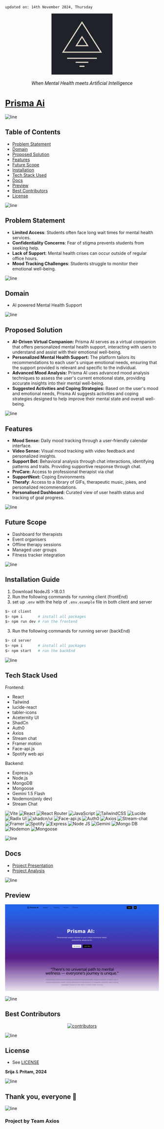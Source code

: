     updated on: 14th November 2024, Thursday

<div align=center>
    <a href="https://github.com/SrijaAdhya12/prisma-ai">
        <img width="200" src="client/public/favicon.jpg" alt="prisma-ai">
    </a>
    <p style="font-family: roboto, calibri; font-size:12pt; font-style:italic"> When Mental Health meets Artificial Intelligence </p>
</div>

# [Prisma Ai](https://prisma-ai.vercel.app)

![line]

## Table of Contents

- [Problem Statement](#problem-statement)
- [Domain](#domain)
- [Proposed Solution](#proposed-solution)
- [Features](#features)
- [Future Scope](#future-scope)
- [Installation](#installation-guide)
- [Tech Stack Used](#tech-stack-used)
- [Docs](#docs)
- [Preview](#preview)
- [Best Contributors](#best-contributors)
- [License](#license)

![line]

## Problem Statement

-  **Limited Access**: Students often face long wait times for mental health services.
-  **Confidentiality Concerns**: Fear of stigma prevents students from seeking help.
-  **Lack of Support**: Mental health crises can occur outside of regular office hours.
-  **Mood Tracking Challenges**: Students struggle to monitor their emotional well-being.

![line]

## Domain

- AI powered Mental Health Support 

![line]

## Proposed Solution

-  **AI-Driven Virtual Companion:** Prisma AI serves as a virtual companion that offers personalized mental health support, interacting with users to understand and assist with their emotional well-being.
-  **Personalized Mental Health Support:** The platform tailors its recommendations to each user's unique emotional needs, ensuring that the support provided is relevant and specific to the individual.
-  **Advanced Mood Analysis:** Prisma AI uses advanced mood analysis techniques to assess the user's current emotional state, providing accurate insights into their mental well-being.
-  **Suggested Activities and Coping Strategies:** Based on the user's mood and emotional needs, Prisma AI suggests activities and coping strategies designed to help improve their mental state and overall well-being.

![line]

## Features

- **Mood Sense:** Daily mood tracking through a user-friendly calendar interface.
- **Video Sense:** Visual mood tracking with video feedback and personalized insights.
- **Support Bot:** Behavioral analysis through chat interactions, identifying patterns and traits. Providing supportive response through chat.
- **ProCare:** Access to professional therapist via chat
- **SupportNext:** Coping Environments 
- **Therafy**: Access to a library of GIFs, therapeutic music, jokes, and personalized recommendations.
- **Personalised Dashboard:**  Curated view of user health status and tracking of goal progress.

![line]

## Future Scope

- Dashboard for therapists
- Event organisers 
- Offline therapy sessions 
- Managed user groups
- Fitness tracker integration

![line]

## Installation Guide

  1. Download NodeJS >18.0.1
  2. Run the following commands for running client (frontEnd)
  3. set up `.env` with the help of `.env.example` file in both client and server
```sh
$> cd client
$> npm i       # install all packages
$> npm run dev # run the frontend
```
  3. Run the following commands for running server (backEnd)
```sh
$> cd server
$> npm i       # install all packages
$> npm start   # run the backEnd
```


![line]

## Tech Stack Used

Frontend:
* React
* Tailwind
* lucide-react
* tabler-icons
* Aceternity UI
* ShadCn
* Auth0
* Axios
* Stream chat
* Framer motion
* Face-api.js
* Spotify web api
  
Backend:
* Express.js
* Node.js
* MongoDB
* Mongoose
* Gemini 1.5 Flash
* Nodemon(only dev)
* Stream Chat

![Vite](https://img.shields.io/badge/vite-%23646CFF.svg?style=for-the-badge&logo=vite&logoColor=white)
 ![React](https://img.shields.io/badge/react-%2320232a.svg?style=for-the-badge&logo=react&logoColor=%2361DAFB) ![React Router](https://img.shields.io/badge/React_Router-CA4245?style=for-the-badge&logo=react-router&logoColor=white) ![JavaScript](https://img.shields.io/badge/javascript-%23323330.svg?style=for-the-badge&logo=javascript&logoColor=%23F7DF1E) ![TailwindCSS](https://img.shields.io/badge/tailwindcss-%2338B2AC.svg?style=for-the-badge&logo=tailwind-css&logoColor=white) ![Lucide](https://img.shields.io/badge/lucide-%23CC0000.svg?style=for-the-badge&logo=lucid&logoColor=white) ![Radix UI](https://img.shields.io/badge/radix%20ui-161618.svg?style=for-the-badge&logo=radix-ui&logoColor=white) ![shadcn/ui](https://img.shields.io/badge/Shadcn/ui-black?style=for-the-badge&logo=shadcnui&logoColor=white) ![Face-api.js](https://img.shields.io/badge/faceapi.js-%23F7DF1E.svg?style=for-the-badge&logo=&logoColor=%23F7DF1E) ![Auth0](https://img.shields.io/badge/auth0-black?style=for-the-badge&logo=auth0&logoColor=red) ![Axios](https://img.shields.io/badge/axios-%2320232a.svg?style=for-the-badge&logo=axios&logoColor=%2361DAFB) ![Stream-chat](https://img.shields.io/badge/stream-white?style=for-the-badge&logo=streamlit&logoColor=blue) ![Framer](https://img.shields.io/badge/Framer-black?style=for-the-badge&logo=framer&logoColor=blue) ![Spotify](https://img.shields.io/badge/spotify%20Web%20API-%33daef.svg?style=for-the-badge&logo=spotify&logoColor=white)  ![Express](https://img.shields.io/badge/Express.js-404D59?style=for-the-badge) ![Node JS](https://img.shields.io/badge/Node.js-43853D?style=for-the-badge&logo=node.js&logoColor=white) ![Gemini](https://img.shields.io/badge/gemini%20-ffffff.svg?style=for-the-badge&logo=googlegemini&logoColor=blue) ![Mongo DB](https://img.shields.io/badge/MongoDB-4EA94B?style=for-the-badge&logo=mongodb&logoColor=white) ![Nodemon](https://img.shields.io/badge/nodemon-%23646CFF.svg?style=for-the-badge&logo=nodemon&logoColor=white) ![Mongoose](https://img.shields.io/badge/mongoose-880000?style=for-the-badge&logo=mongoose&logoColor=white)   

![line]

## Docs

- [Project Presentation](https://drive.google.com/drive/u/0/folders/1yoJKAaeEUcE7E69RSkmYAOfzxho3qITq)
- [Project Analysis](https://docs.google.com/document/d/1dIcLnmPpMyJcy6Sn61tAYizZJ6sKa7iRT1qhgoezqK0/pub)

![line]

## Preview

<picture align="center">
    <source media="(prefers-color-scheme: light)" srcset=".github/preview-light.png">
    <source media="(prefers-color-scheme: dark)" srcset=".github/preview-dark.png">
    <img src=".github/preview-light.png" alt="preview">
</picture>

![line]

## Best Contributors

<div align="center">
    <a href="https://github.com/SrijaAdhya12/prisma-ai/graphs/contributors">
        <img src="https://contrib.rocks/image?repo=SrijaAdhya12/prisma-ai" alt="contributors"/>
    </a>
</div>

![line]

## License

- See [LICENSE]

**Srija** & **Pritam, 2024**


![line]

## Thank you, everyone 💚

![line]

### Project by Team Axios

[icons]: https://icons8.com
[markdown-badges]: https://github.com/Ileriayo/markdown-badges
[custom-icons]: https://simpleicons.org
[line]: https://user-images.githubusercontent.com/75939390/137615281-3a875960-92cc-407f-97fe-fd2319bdb252.png
[License]: https://github.com/SrijaAdhya12/prisma-ai/blob/main/LICENSE

<!-- 01/10/24 -->
<!-- 14/11/24 -->
